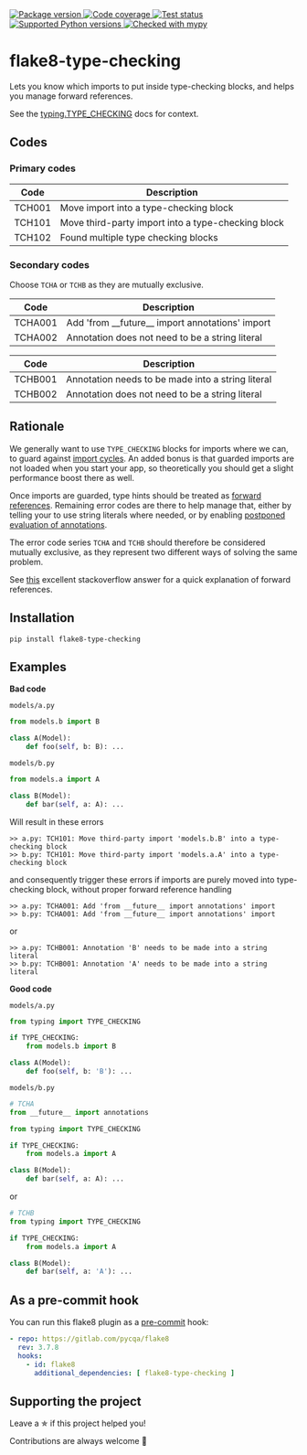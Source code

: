 <a href="https://pypi.org/project/flake8-type-checking/">
    <img src="https://img.shields.io/pypi/v/flake8-type-checking.svg" alt="Package version">
</a>
<a href="https://codecov.io/gh/sondrelg/flake8-type-checking">
    <img src="https://codecov.io/gh/sondrelg/flake8-type-checking/branch/master/graph/badge.svg" alt="Code coverage">
</a>
<a href="https://pypi.org/project/flake8-type-checking/">
    <img src="https://github.com/sondrelg/flake8-type-checking/actions/workflows/testing.yml/badge.svg" alt="Test status">
</a>
<a href="https://pypi.org/project/flake8-type-checking/">
    <img src="https://img.shields.io/badge/python-3.7%2B-blue" alt="Supported Python versions">
</a>
<a href="http://mypy-lang.org/">
    <img src="http://www.mypy-lang.org/static/mypy_badge.svg" alt="Checked with mypy">
</a>

# flake8-type-checking

Lets you know which imports to put inside type-checking blocks,
and helps you manage forward references.

See the [typing.TYPE_CHECKING](https://docs.python.org/3/library/typing.html#typing.TYPE_CHECKING) docs for context.

## Codes

### Primary codes

| Code   | Description                                         |
|--------|-----------------------------------------------------|
| TCH001 | Move import into a type-checking block  |
| TCH101 | Move third-party import into a type-checking block |
| TCH102 | Found multiple type checking blocks |

### Secondary codes

Choose `TCHA` or `TCHB` as they are mutually exclusive.

| Code   | Description                                         |
|--------|-----------------------------------------------------|
| TCHA001 | Add 'from \_\_future\_\_ import annotations' import |
| TCHA002 | Annotation does not need to be a string literal |

| Code   | Description                                         |
|--------|-----------------------------------------------------|
| TCHB001 | Annotation needs to be made into a string literal |
| TCHB002 | Annotation does not need to be a string literal |

## Rationale

We generally want to use `TYPE_CHECKING` blocks for imports where we can, to guard
against [import cycles](https://mypy.readthedocs.io/en/stable/runtime_troubles.html?highlight=TYPE_CHECKING#import-cycles).
An added bonus is that guarded imports are not loaded when you start your app, so
theoretically you should get a slight performance boost there as well.

Once imports are guarded, type hints should be treated as [forward references](https://mypy.readthedocs.io/en/stable/runtime_troubles.html?highlight=TYPE_CHECKING#class-name-forward-references).
Remaining error codes are there to help manage that,
either by telling your to use string literals where needed, or by enabling
[postponed evaluation of annotations](https://www.python.org/dev/peps/pep-0563/).

The error code series `TCHA` and `TCHB` should therefore be considered
mutually exclusive, as they represent two different ways of solving the same problem.

See [this](https://stackoverflow.com/a/55344418/8083459) excellent stackoverflow answer for a
quick explanation of forward references.

## Installation

```shell
pip install flake8-type-checking
```

## Examples

**Bad code**

`models/a.py`
```python
from models.b import B

class A(Model):
    def foo(self, b: B): ...
```

`models/b.py`
```python
from models.a import A

class B(Model):
    def bar(self, a: A): ...
```

Will result in these errors

```shell
>> a.py: TCH101: Move third-party import 'models.b.B' into a type-checking block
>> b.py: TCH101: Move third-party import 'models.a.A' into a type-checking block
```

and consequently trigger these errors if imports are purely moved into type-checking block, without proper forward reference handling

```shell
>> a.py: TCHA001: Add 'from __future__ import annotations' import
>> b.py: TCHA001: Add 'from __future__ import annotations' import
```

or

```shell
>> a.py: TCHB001: Annotation 'B' needs to be made into a string literal
>> b.py: TCHB001: Annotation 'A' needs to be made into a string literal
```

**Good code**

`models/a.py`
```python
from typing import TYPE_CHECKING

if TYPE_CHECKING:
    from models.b import B

class A(Model):
    def foo(self, b: 'B'): ...
```
`models/b.py`
```python
# TCHA
from __future__ import annotations

from typing import TYPE_CHECKING

if TYPE_CHECKING:
    from models.a import A

class B(Model):
    def bar(self, a: A): ...
```

or

```python
# TCHB
from typing import TYPE_CHECKING

if TYPE_CHECKING:
    from models.a import A

class B(Model):
    def bar(self, a: 'A'): ...
```

## As a pre-commit hook

You can run this flake8 plugin as a [pre-commit](https://github.com/pre-commit/pre-commit) hook:

```yaml
- repo: https://gitlab.com/pycqa/flake8
  rev: 3.7.8
  hooks:
    - id: flake8
      additional_dependencies: [ flake8-type-checking ]
```

## Supporting the project

Leave a ✯ if this project helped you!

Contributions are always welcome 👏
